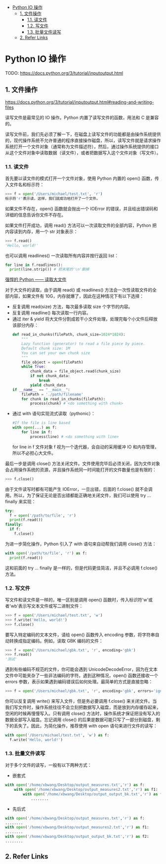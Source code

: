- [Python IO 操作](#python-io-操作)
  - [1. 文件操作](#1-文件操作)
    - [1.1. 读文件](#11-读文件)
    - [1.2. 写文件](#12-写文件)
    - [1.3. 批量文件读写](#13-批量文件读写)
  - [2. Refer Links](#2-refer-links)

# Python IO 操作

TODO: https://docs.python.org/3/tutorial/inputoutput.html

## 1. 文件操作

https://docs.python.org/3/tutorial/inputoutput.html#reading-and-writing-files

读写文件是最常见的 IO 操作。Python 内置了读写文件的函数，用法和 C 是兼容的。

读写文件前，我们先必须了解一下，在磁盘上读写文件的功能都是由操作系统提供的，现代操作系统不允许普通的程序直接操作磁盘，所以，读写文件就是请求操作系统打开一个文件对象（通常称为文件描述符），然后，通过操作系统提供的接口从这个文件对象中读取数据（读文件），或者把数据写入这个文件对象（写文件）。

### 1.1. 读文件

首先要以读文件的模式打开一个文件对象，使用 Python 内置的 open() 函数，传入文件名和标示符：
```python
>>> f = open('/Users/michael/test.txt', 'r')
标示符'r'表示读，这样，我们就成功地打开了一个文件。
```
如果文件不存在，open() 函数就会抛出一个 IOError 的错误，并且给出错误码和详细的信息告诉你文件不存在。

如果文件打开成功，调用 read() 方法可以一次读取文件的全部内容，Python 把内容读到内存，用一个 str 对象表示：
```python
>>> f.read()
'Hello, world!'
```
也可以调用 readlines() 一次读取所有内容并按行返回 list：
```python
for line in f.readlines():
  print(line.strip()) # 把末尾的'\n'删掉
```

[强悍的 Python —— 读取大文件](https://blog.csdn.net/lanchunhui/article/details/51581540)

对于大文件的读取，由于调用 read() 或 readlines() 方法会一次性读取文件的全部内容，如果文件有 10G，内存就爆了，因此在这种情况下有以下选择：
- 反复调用 read(size) 方法，每次最多读取 size 个字节的内容。
- 反复调用 readline() 每次读取一行内容。
- 通过 iter & yield 将大文件分割成若干小文件处理，处理完每个小文件后释放该部分内存：
  ```python
  def read_in_chunks(filePath, chunk_size=1024*1024):
      """
      Lazy function (generator) to read a file piece by piece.
      Default chunk size: 1M
      You can set your own chunk size
      """
      file_object = open(filePath)
      while True:
          chunk_data = file_object.read(chunk_size)
          if not chunk_data:
              break
          yield chunk_data
  if __name__ == "__main__":
      filePath = './path/filename'
      for chunk in read_in_chunks(filePath):
          process(chunk) # <do something with chunk>
  ```
- 通过 with 语句实现流式读取（pythonic）：
  ```python
  #If the file is line based
  with open(...) as f:
      for line in f:
          process(line) # <do something with line>
  ```
  for line in f 文件对象 f 视为一个迭代器，会自动的采用缓冲 IO 和内存管理，所以不必担心大文件。

最后一步是调用 close() 方法关闭文件。文件使用完毕后必须关闭，因为文件对象会占用操作系统的资源，并且操作系统同一时间能打开的文件数量也是有限的：
```python
>>> f.close()
```

由于文件读写时都有可能产生 IOError，一旦出错，后面的 f.close() 就不会调用。所以，为了保证无论是否出错都能正确地关闭文件，我们可以使用 try ... finally 来实现：
```python
try:
  f = open('/path/to/file', 'r')
  print(f.read())
finally:
  if f:
    f.close()
```

为进一步简化操作，Python 引入了 with 语句来自动帮我们调用 close() 方法：
```python
with open('/path/to/file', 'r') as f:
  print(f.read())
```
这和前面的 try ... finally 是一样的，但是代码更佳简洁，并且不必调用 f.close() 方法。

### 1.2. 写文件

写文件和读文件是一样的，唯一区别是调用 open() 函数时，传入标识符'w'或者'wb'表示写文本文件或写二进制文件：
```python
>>> f = open('/Users/michael/test.txt', 'w')
>>> f.write('Hello, world!')
>>> f.close()
```
要写入特定编码的文本文件，请给 open() 函数传入 encoding 参数，将字符串自动转换成指定编码。例如，读取 GBK 编码的文件：
```python
>>> f = open('/Users/michael/gbk.txt', 'r', encoding='gbk')
>>> f.read()
'测试'
```
遇到有些编码不规范的文件，你可能会遇到 UnicodeDecodeError，因为在文本文件中可能夹杂了一些非法编码的字符。遇到这种情况，open() 函数还接收一个 errors 参数，表示如果遇到编码错误后如何处理。最简单的方式是直接忽略：
```python
>>> f = open('/Users/michael/gbk.txt', 'r', encoding='gbk', errors='ignore')
```

你可以反复调用 write() 来写入文件，但是务必要调用 f.close() 来关闭文件。当我们写文件时，操作系统往往不会立刻把数据写入磁盘，而是放到内存缓存起来，空闲的时候再慢慢写入。只有调用 close() 方法时，操作系统才保证把没有写入的数据全部写入磁盘。忘记调用 close() 的后果是数据可能只写了一部分到磁盘，剩下的丢失了。因此，为简化操作，推荐使用 with open 语句来进行文件的读写：
```python
with open('/Users/michael/test.txt', 'w') as f:
  f.write('Hello, world!')
```

### 1.3. 批量文件读写

对于多个文件的读写，一般有以下两种方式：
- 嵌套式
```python
with open('/home/xbwang/Desktop/output_measures.txt','r') as f:
    with open('/home/xbwang/Desktop/output_measures2.txt','r') as f1:
        with open('/home/xbwang/Desktop/output_output_bk.txt','r') as f2:
　　　　　　　........
```

- 先后式
```python
with open('/home/xbwang/Desktop/output_measures.txt','r') as f:
........
with open('/home/xbwang/Desktop/output_measures2.txt','r') as f1:
........
with open('/home/xbwang/Desktop/output_output_bk.txt','r') as f2:
........
```

## 2. Refer Links

